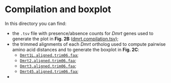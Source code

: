 # Compilation and boxplot

In this directory you can find:
- the <code>.tsv</code> file with presence/absence counts for *Dmrt* genes used to generate the plot in **Fig. 2B** ([dmrt.compilation.tsv](./dmrt.compilation.tsv));
- the trimmed alignments of each *Dmrt* ortholog used to compute pairwise amino acid distances and to generate the boxplot in **Fig. 2C**:
	- [<code>Dmrt1L.aligned.trim06.faa</code>](./Dmrt1L.aligned.trim06.faa);
	- [<code>Dmrt2.aligned.trim06.faa</code>](./Dmrt2.aligned.trim06.faa);
	- [<code>Dmrt3.aligned.trim06.faa</code>](./Dmrt3.aligned.trim06.faa);
	- [<code>Dmrt45.aligned.trim06.faa</code>](./Dmrt45.aligned.trim06.faa);
- 

